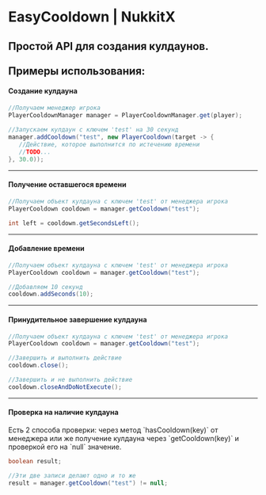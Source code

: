 # EasyCooldown | NukkitX
Простой API для создания кулдаунов. 
<br/><br/>
Примеры использования:
-----------------------------------
<h4>Создание кулдауна</h4>

```java
//Получаем менеджер игрока
PlayerCooldownManager manager = PlayerCooldownManager.get(player);
 
//Запускаем кулдаун с ключем 'test' на 30 секунд
manager.addCooldown("test", new PlayerCooldown(target -> {
   //Действие, которое выполнится по истечению времени
   //TODO...
}, 30.0));
```

-----------------------------------
<h4>Получение оставшегося времени</h4>

```java
//Получаем объект кулдауна с ключем 'test' от менеджера игрока
PlayerCooldown cooldown = manager.getCooldown("test");

int left = cooldown.getSecondsLeft();
```
-----------------------------------
<h4>Добавление времени</h4>

```java
//Получаем объект кулдауна с ключем 'test' от менеджера игрока
PlayerCooldown cooldown = manager.getCooldown("test");

//Добавляем 10 секунд    
cooldown.addSeconds(10);
```
-----------------------------------
<h4>Принудительное завершение кулдауна</h4>

```java
//Получаем объект кулдауна с ключем 'test' от менеджера игрока
PlayerCooldown cooldown = manager.getCooldown("test");

//Завершить и выполнить действие
cooldown.close(); 

//Завершить и не выполнить действие
cooldown.closeAndDoNotExecute();
```
    
-----------------------------------
<h4>Проверка на наличие кулдауна</h4>
Есть 2 способа проверки: через метод `hasCooldown(key)` от менеджера или же получение кулдауна через `getCooldown(key)` и проверкой его на `null` значение.

```java
boolean result;

//Эти две записи делают одно и то же
result = manager.getCooldown("test") != null;
```
    
